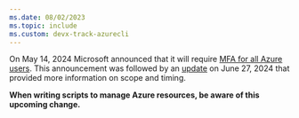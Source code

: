 ```yaml
---
ms.date: 08/02/2023
ms.topic: include
ms.custom: devx-track-azurecli
---
```

On May 14, 2024 Microsoft announced that it will require [MFA for all Azure users](https://techcommunity.microsoft.com/t5/core-infrastructure-and-security/microsoft-will-require-mfa-for-all-azure-users/ba-p/4140391). This announcement was followed by an [update](https://techcommunity.microsoft.com/t5/core-infrastructure-and-security/update-on-mfa-requirements-for-azure-sign-in/ba-p/4177584) on June 27, 2024 that provided more information on scope and timing.

**When writing scripts to manage Azure resources, be aware of this upcoming change.**

